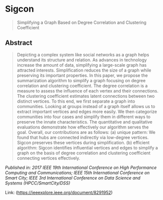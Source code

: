 # Sigcon
> Simplifying a Graph Based on Degree Correlation and Clustering Coefficient

## Abstract
> Depicting a complex system like social networks as a graph helps understand its structure and relation. 
> As advances in technology increase the amount of data, simplifying a large-scale graph has attracted interests. 
> Simplification reduces the size of a graph while preserving its important properties. 
> In this paper, we propose the summarization algorithm to simplify a graph focusing on degree correlation and clustering coefficient. 
> The degree correlation is a measure to assess the influence of each vertex and their connections. 
> The clustering coefficient estimates latent connections between two distinct vertices. 
> To this end, we first separate a graph into communities. 
> Looking at groups instead of a graph itself allows us to extract important vertices and edges more easily. 
> We then categorize communities into four cases and simplify them in different ways to preserve the innate characteristics. 
> The quantitative and qualitative evaluations demonstrate how effectively our algorithm serves the goal. 
> Overall, our contributions are as follows: (a) unique pattern: We found that hubs are connected indirectly via low-degree vertices. 
> Sigcon preserves these vertices during simplification. (b) efficient algorithm: Sigcon identifies influential vertices and edges to simplify a graph on the basis of degree correlation and clustering coefficient connecting vertices effectively.



_Published in: 2017 IEEE 19th International Conference on High Performance Computing and Communications; IEEE 15th International Conference on Smart City; IEEE 3rd International Conference on Data Science and Systems (HPCC/SmartCity/DSS)_

Link: (https://ieeexplore.ieee.org/document/8291952)
